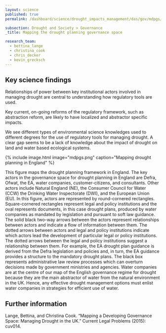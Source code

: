 ```yaml
---
layout: science
published: true
permalink: /dashboard/science/drought_impacts_management/das/gov/mdpgs/

subsection: Drought and Society > Governance
_title: Mapping the drought planning governance space

research_team:
  - bettina_lange
  - christina_cook
  - chris_decker
  - kevin_grecksch
---
```


## Key science findings

Relationships of power between key institutional actors involved in managing drought are central to understanding how regulatory tools are used.

Key current, on-going reforms of the regulatory framework, such as abstraction reform, are likely to have localized and abstractor specific impacts.

We see different types of environmental science knowledges used to different degrees for the use of regulatory tools for managing drought. A clear gap seems to be a lack of knowledge about the impact of drought on land and water based ecological systems.

{% include
image.html 
image="mdpgs.png" 
caption="Mapping drought planning in England" 
%}

This figure maps the drought planning framework in England. The key actors in the governance space for drought planning in England are Defra, Ofwat, the EA, water companies, customer-citizens, and consultants. Other actors include Natural England (NE), the Consumer Council for Water (CCW) the Drinking Water Inspectorate (DWI), and the European Union (EU).  In this figure, actors are represented by round-cornered rectangles. Square-cornered rectangles represent legal and policy institutions and the oval represents documents, in this case drought plans, produced by water companies as mandated by legislation and pursuant to soft law guidance. The solid black two-way arrows between the actors represent relationships between actors and indicate a flow of information between them. The dotted arrows between actors and legal and policy institutions indicate which actors lead the development of particular legal or policy institutions. The dotted arrows between the legal and policy institutions suggest a relationship between them. For example, the EA drought plan guidance is derived from the Defra legislation and policies and, in turn, the EA guidance provides a structure to the mandatory drought plans. The black box represents administrative law review processes which can overturn decisions made by government ministries and agencies. Water companies are at the centre of our map of the English governance regime for drought because they are the main abstractor of water from the natural environment in the UK. Hence, any effective drought management options must enlist water companies in strategies for efficient use of water.

## Further information

Lange, Bettina, and Christina Cook. “Mapping a Developing Governance Space: Managing Drought in the UK.” Current Legal Problems (2015): cuv014.
